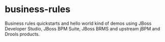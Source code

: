 # business-rules
Business rules quickstarts and hello world kind of demos using JBoss Developer Studio, JBoss BPM Suite, JBoss BRMS and upstream jBPM and Drools products.
